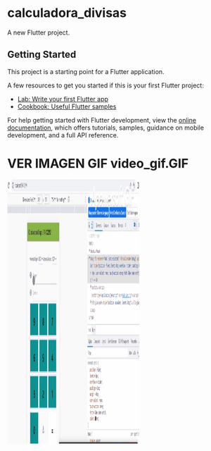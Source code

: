 # calculadora_divisas

A new Flutter project.

## Getting Started

This project is a starting point for a Flutter application.

A few resources to get you started if this is your first Flutter project:

- [Lab: Write your first Flutter app](https://docs.flutter.dev/get-started/codelab)
- [Cookbook: Useful Flutter samples](https://docs.flutter.dev/cookbook)

For help getting started with Flutter development, view the
[online documentation](https://docs.flutter.dev/), which offers tutorials,
samples, guidance on mobile development, and a full API reference.

# VER IMAGEN GIF   video_gif.GIF


<img src="https://github.com/ddannyt/reto01/blob/main/calculadora_divisas/video_gif.gif" width="300" height="600" />